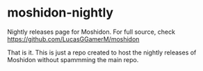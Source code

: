 # moshidon-nightly
Nightly releases page for Moshidon. For full source, check https://github.com/LucasGGamerM/moshidon

That is it. This is just a repo created to host the nightly releases of Moshidon without spammming the main repo.

